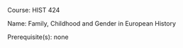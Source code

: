 




Course: HIST 424

Name: Family, Childhood and Gender in European History

Prerequisite(s): none